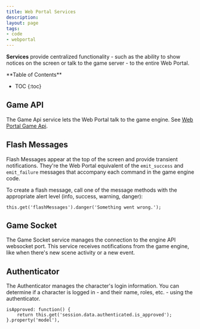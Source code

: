 ```yaml
---
title: Web Portal Services
description:
layout: page
tags: 
- code
- webportal
---
```


**Services** provide centralized functionality - such as the ability to show notices on the screen or talk to the game server - to the entire Web Portal.

<div id="inline_toc" markdown="1">
**Table of Contents**

* TOC
{:toc}
</div>

## Game API

The Game Api service lets the Web Portal talk to the game engine.  See [Web Portal Game Api](/tutorials/code/web-game-api.html).

## Flash Messages

Flash Messages appear at the top of the screen and provide transient notifications.  They're the Web Portal equivalent of the `emit_success` and `emit_failure` messages that accompany each command in the game engine code.

To create a flash message, call one of the message methods with the appropriate alert level (info, success, warning, danger):

    this.get('flashMessages').danger('Something went wrong.');

## Game Socket

The Game Socket service manages the connection to the engine API websocket port.  This service receives notifications from the game engine, like when there's new scene activity or a new event.

## Authenticator

The Authenticator manages the character's login information.  You can determine if a character is logged in - and their name, roles, etc. - using the authenticator.

    isApproved: function() {
        return this.get('session.data.authenticated.is_approved');
    }.property('model'),

